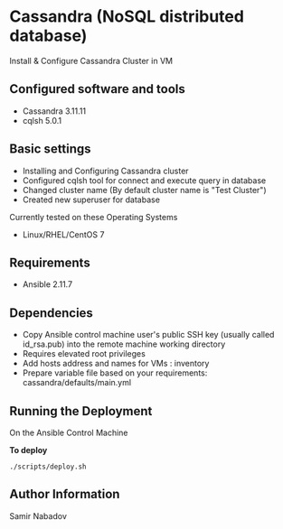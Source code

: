 Cassandra (NoSQL distributed database)
================================


Install & Configure Cassandra Cluster in VM


Configured software and tools
------------
* Cassandra 3.11.11
* cqlsh 5.0.1


Basic settings
------------
* Installing and Configuring Cassandra cluster
* Configured cqlsh tool for connect and execute query in database
* Changed cluster name (By default cluster name is "Test Cluster")
* Created new superuser for database


Currently tested on these Operating Systems
* Linux/RHEL/CentOS 7


Requirements
------------
* Ansible 2.11.7


Dependencies
------------
* Copy Ansible control machine user's public SSH key (usually called id_rsa.pub) into the remote machine working directory
* Requires elevated root privileges
* Add hosts address and names for VMs : inventory
* Prepare variable file based on your requirements: cassandra/defaults/main.yml


Running the Deployment
----------------------

On the Ansible Control Machine  

__To deploy__

`./scripts/deploy.sh`


Author Information
------------------

Samir Nabadov
